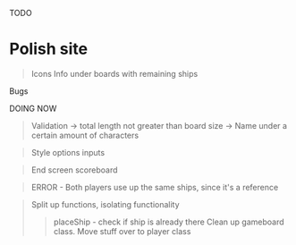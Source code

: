TODO

# Polish site
> Icons
> Info under boards with remaining ships

Bugs

DOING NOW

> Validation -> total length not greater than board size -> Name under a certain amount of characters

> Style options inputs

> End screen scoreboard

> ERROR - Both players use up the same ships, since it's a reference

> Split up functions, isolating functionality
>> placeShip - check if ship is already there
>> Clean up gameboard class. Move stuff over to player class